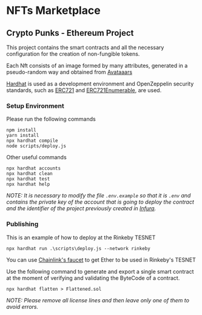 # NFTs Marketplace
## Crypto Punks - Ethereum Project
This project contains the smart contracts and all the necessary configuration for the creation of non-fungible tokens.

Each Nft consists of an image formed by many attributes, generated in a pseudo-random way and obtained from [Avataaars](https://getavataaars.com/)

[Hardhat](https://hardhat.org/) is used as a development environment and OpenZeppelin security standards, such as [ERC721](https://docs.openzeppelin.com/contracts/2.x/api/token/erc721) and  [ERC721Enumerable](ttps://docs.openzeppelin.com/contracts/2.x/api/token/erc721#ERC721Enumerable), are used.

### Setup Environment
Please run the following commands

```shell
npm install
yarn install
npx hardhat compile
node scripts/deploy.js
```
Other useful commands

```shell
npx hardhat accounts
npx hardhat clean
npx hardhat test
npx hardhat help
```

_NOTE: It is necessary to modify the file ```.env.example``` so that it is ```.env``` and contains the private key of the account that is going to deploy the contract and the identifier of the project previously created in [Infura](https://faucets.chain.link/rinkeby)._

###  Publishing
This is an example of how to deploy at the Rinkeby TESNET

``npx hardhat run .\scripts\deploy.js --network rinkeby``

You can use [Chainlink's faucet](https://faucets.chain.link/rinkeby) to get Ether to be used in Rinkeby's TESNET

Use the following command to generate and export a single smart contract at the moment of verifying and validating the ByteCode of a contract.

``npx hardhat flatten > Flattened.sol``

_NOTE: Please remove all license lines and then leave only one of them to avoid errors._
